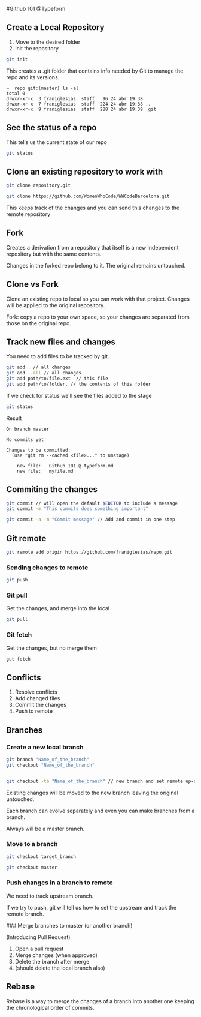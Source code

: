 #Github 101 @Typeform

## Create a Local Repository

1. Move to the desired folder
2. Init the repository

```bash
git init
```

This creates a .git folder that contains info needed by Git to manage the repo and its versions.

```
➜  repo git:(master) ls -al
total 0
drwxr-xr-x  3 franiglesias  staff   96 24 abr 19:38 .
drwxr-xr-x  7 franiglesias  staff  224 24 abr 19:38 ..
drwxr-xr-x  9 franiglesias  staff  288 24 abr 19:39 .git
```

## See the status of a repo

This tells us the current state of our repo

```bash
git status
```

## Clone an existing repository to work with

```bash
git clone repository.git

git clone https://github.com/WomenWhoCode/WWCodeBarcelona.git
```

This keeps track of the changes and you can send this changes to the remote repository

## Fork

Creates a derivation from a repository that itself is a new independent repository but with the same contents.

Changes in the forked repo belong to it. The original remains untouched.

## Clone vs Fork

Clone an existing repo to local so you can work with that project. Changes will be applied to the original repository.

Fork: copy a repo to your own space, so your changes are separated from those on the original repo.

## Track new files and changes

You need to add files to be tracked by git.

```bash
git add . // all changes
git add --all // all changes
git add path/to/file.ext  // this file
git add path/to/folder. // the contents of this folder
```

If we check for status we'll see the files added to the stage

```bash
git status
```

Result

```
On branch master

No commits yet

Changes to be committed:
  (use "git rm --cached <file>..." to unstage)

	new file:   Github 101 @ typeform.md
	new file:   myfile.md
```

## Commiting the changes

```bash
git commit // will open the default $EDITOR to include a message
git commit -m "This commits does something important"

git commit -a -m "Commit message" // Add and commit in one step
```

## Git remote

```bash
git remote add origin https://github.com/franiglesias/repo.git
```

### Sending changes to remote

```bash
git push
```

### Git pull

Get the changes, and merge into the local

```bash
git pull
```

### Git fetch

Get the changes, but no merge them

```bash
gut fetch
```

## Conflicts

1. Resolve conflicts
2. Add changed files
3. Commit the changes
4. Push to remote

## Branches

### Create a new local branch

```bash
git branch "Name_of_the_branch"
git checkout "Name_of_the_branch"


git checkout -tb "Name_of_the_branch" // new branch and set remote up-stream
```
Existing changes will be moved to the new branch leaving the original untouched.

Each branch can evolve separately and even you can make branches from a branch.

Always will be a master branch.

### Move to a branch

```bash
git checkout target_branch

git checkout master
```

### Push changes in a branch to remote

We need to track upstream branch.

If we try to push, git will tell us how to set the upstream and track the remote branch.

### Merge branches to master (or another branch)

(Introducing Pull Request)

1. Open a pull request
2. Merge changes (when approved)
3. Delete the branch after merge
4. (should delete the local branch also)

## Rebase

Rebase is a way to merge the changes of a branch into another one keeping the chronological order of commits.

